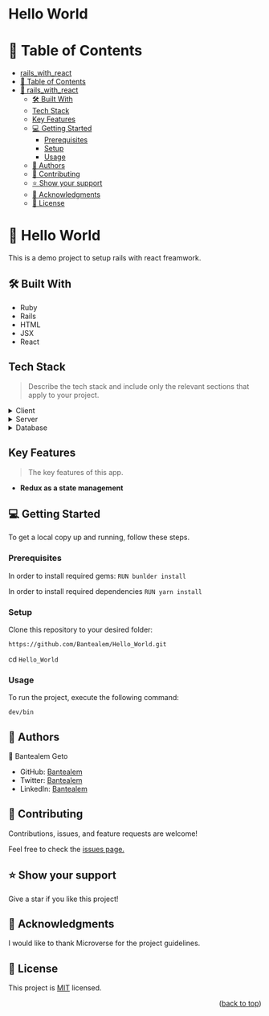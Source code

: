 # Hello World


# 📗 Table of Contents

- [rails\_with\_react](#rails_with_react)
- [📗 Table of Contents](#-table-of-contents)
- [📖 rails\_with\_react ](#-rails_with_react-)
  - [🛠 Built With ](#-built-with-)
  - [Tech Stack ](#tech-stack-)
  - [Key Features ](#key-features-)
  - [💻 Getting Started ](#-getting-started-)
    - [Prerequisites](#prerequisites)
    - [Setup](#setup)
    - [Usage](#usage)
  - [👥 Authors ](#-authors-)
  - [🤝 Contributing ](#-contributing-)
  - [⭐️ Show your support ](#️-show-your-support-)
  - [🙏 Acknowledgments ](#-acknowledgments-)
  - [📝 License ](#-license-)

# 📖 Hello World <a name="about-project"></a>

This is a demo project to setup rails with react freamwork. 

## 🛠 Built With <a name="built-with"></a>

- Ruby
- Rails 
- HTML
- JSX
- React
## Tech Stack <a name="tech-stack"></a>

> Describe the tech stack and include only the relevant sections that apply to your project.

<details>
  <summary>Client</summary>
  <ul>
        <li><a href="https://reactjs.org//">React</a></li>

  </ul>
</details>

<details>
  <summary>Server</summary>
  <ul>
    <li><a href="https://rubyinstaller.org/">Ruby on Rails</a></li>
  </ul>
</details>

<details>
<summary>Database</summary>
  <ul>
    <li><a href="https://www.postgresql.org/">PostgreSQL</a></li>
  </ul>
</details>

## Key Features <a name="key-features"></a>

> The key features of this app.

- **Redux as a state management**


## 💻 Getting Started <a name="getting-started"></a>

To get a local copy up and running, follow these steps.

### Prerequisites

In order to install required gems:
`RUN bunlder install`

In order to install required dependencies
`RUN yarn install`

### Setup

Clone this repository to your desired folder:

`https://github.com/Bantealem/Hello_World.git`

cd `Hello_World`

### Usage

To run the project, execute the following command:

`dev/bin` 

## 👥 Authors <a name="authors"></a>


👤 Bantealem Geto

- GitHub: [Bantealem](https://github.com/Bantealem)
- Twitter: [Bantealem](https://twitter.com/BantealemG)
- LinkedIn: [Bantealem](https://www.linkedin.com/in/bantealem-geto-a301b9213/)

<!-- FUTURE FEATURES -->


## 🤝 Contributing <a name="contributing"></a>

Contributions, issues, and feature requests are welcome!

Feel free to check the [issues page.](https://github.com/Bantealem/Hello_World/issues)

## ⭐️ Show your support <a name="support"></a>

Give a star if you like this project!

## 🙏 Acknowledgments <a name="acknowledgements"></a>

I would like to thank Microverse for the project guidelines.

## 📝 License <a name="license"></a>

This project is [MIT](https://github.com/Bantealem/hello-react-front-end/blob/dev/LICENSE) licensed.

<p align="right">(<a href="#readme-top">back to top</a>)</p>
